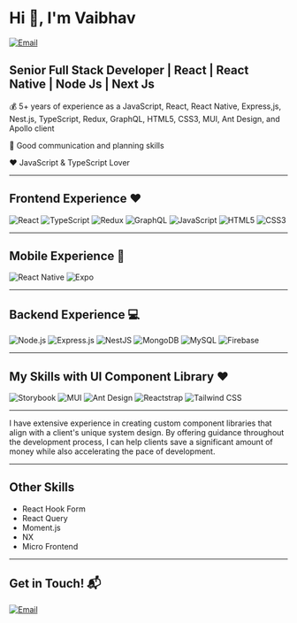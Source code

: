 # Hi 👋, I'm Vaibhav

[![Email](https://img.shields.io/badge/Email-vaibhavkotadiya143@gmail.com-red)](vaibhavkotadiya143@gmail.com)

## Senior Full Stack Developer | React | React Native | Node Js | Next Js

💰 5+ years of experience as a JavaScript, React, React Native, Express,js, Nest.js, TypeScript, Redux, GraphQL, HTML5, CSS3, MUI, Ant Design, and Apollo client

🎯 Good communication and planning skills

❤️ JavaScript & TypeScript Lover

---

## Frontend Experience ❤️

![React](https://img.shields.io/badge/-React-20232A?style=flat&logo=react)
![TypeScript](https://img.shields.io/badge/-TypeScript-007ACC?style=flat&logo=typescript&logoColor=white)
![Redux](https://img.shields.io/badge/-Redux-764ABC?style=flat&logo=redux)
![GraphQL](https://img.shields.io/badge/-GraphQL-E10098?style=flat&logo=graphql)
![JavaScript](https://img.shields.io/badge/-JavaScript-F7DF1E?style=flat&logo=javascript&logoColor=black)
![HTML5](https://img.shields.io/badge/-HTML5-E34F26?style=flat&logo=html5&logoColor=white)
![CSS3](https://img.shields.io/badge/-CSS3-1572B6?style=flat&logo=css3)

---

## Mobile Experience 📱

![React Native](https://img.shields.io/badge/-React%20Native-20232A?style=flat&logo=react)
![Expo](https://img.shields.io/badge/-Expo-000020?style=flat&logo=expo)

---

## Backend Experience 💻

![Node.js](https://img.shields.io/badge/-Node.js-339933?style=flat&logo=node.js&logoColor=black)
![Express.js](https://img.shields.io/badge/-Express.js-000000?style=flat&logo=express)
![NestJS](https://img.shields.io/badge/-NestJS-E0234E?style=flat&logo=nestjs&logoColor=white)
![MongoDB](https://img.shields.io/badge/-MongoDB-47A248?style=flat&logo=mongodb&logoColor=white)
![MySQL](https://img.shields.io/badge/-MySQL-4479A1?style=flat&logo=mysql&logoColor=white)
![Firebase](https://img.shields.io/badge/-Firebase-FFCA28?style=flat&logo=firebase&logoColor=black)

---

## My Skills with UI Component Library ❤️

![Storybook](https://img.shields.io/badge/-Storybook-FF4785?style=flat&logo=storybook&logoColor=white)
![MUI](https://img.shields.io/badge/-MUI-007FFF?style=flat&logo=mui&logoColor=white)
![Ant Design](https://img.shields.io/badge/-Ant%20Design-0170FE?style=flat&logo=ant-design)
![Reactstrap](https://img.shields.io/badge/-Reactstrap-61DAFB?style=flat&logo=react&logoColor=white)
![Tailwind CSS](https://img.shields.io/badge/-Tailwind%20CSS-38B2AC?style=flat&logo=tailwind-css&logoColor=white)

---

I have extensive experience in creating custom component libraries that align with a client's unique system design. By offering guidance throughout the development process, I can help clients save a significant amount of money while also accelerating the pace of development.

---

## Other Skills

- React Hook Form
- React Query
- Moment.js
- NX
- Micro Frontend

---

## Get in Touch! 📬

[![Email](https://img.shields.io/badge/Email-vaibhavkotadiya143@gmail.com-red)](vaibhavkotadiya143@gmail.com)
